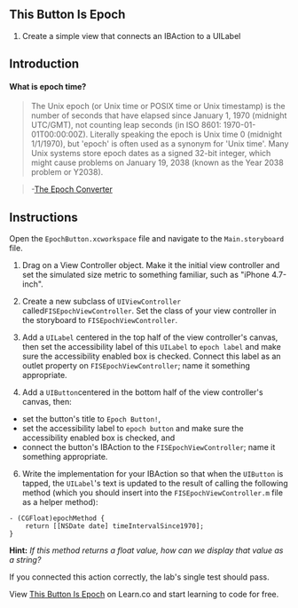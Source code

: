 

## This Button Is Epoch

1. Create a simple view that connects an IBAction to a UILabel

## Introduction

#### What is epoch time?
  > The Unix epoch (or Unix time or POSIX time or Unix timestamp) is the number of seconds that have elapsed since January 1, 1970 (midnight UTC/GMT), not counting leap seconds (in ISO 8601: 1970-01-01T00:00:00Z). Literally speaking the epoch is Unix time 0 (midnight 1/1/1970), but 'epoch' is often used as a synonym for 'Unix time'. Many Unix systems store epoch dates as a signed 32-bit integer, which might cause problems on January 19, 2038 (known as the Year 2038 problem or Y2038).

  >-[The Epoch Converter](http://www.epochconverter.com)

## Instructions

Open the `EpochButton.xcworkspace` file and navigate to the `Main.storyboard` file.

1. Drag on a View Controller object. Make it the initial view controller and set the simulated size metric to something familiar, such as "iPhone 4.7-inch".

2. Create a new subclass of `UIViewController` called`FISEpochViewController`. Set the class of your view controller in the storyboard to `FISEpochViewController`.

3. Add a `UILabel` centered in the top half of the view controller's canvas, then set the accessibility label of this `UILabel` to `epoch label` and make sure the accessibility enabled box is checked. Connect this label as an outlet property on `FISEpochViewController`; name it something appropriate.

4. Add a `UIButton`centered in the bottom half of the view controller's canvas, then:
  * set the button's title to `Epoch Button!`,
  * set the accessibility label to `epoch button` and make sure the accessibility enabled box is checked, and
  * connect the button's IBAction to the `FISEpochViewController`; name it something appropriate.

6. Write the implementation for your IBAction so that when the `UIButton` is tapped, the `UILabel`'s text is updated to the result of calling the following method (which you should insert into the `FISEpochViewController.m` file as a helper method):

```objc
- (CGFloat)epochMethod {
    return [[NSDate date] timeIntervalSince1970];
}
```

**Hint:** *If this method returns a float value, how can we display that value as a string?*

If you connected this action correctly, the lab's single test should pass.
<p data-visibility='hidden'>View <a href='https://learn.co/lessons/this-button-is-epoch' title='This Button Is Epoch'>This Button Is Epoch</a> on Learn.co and start learning to code for free.</p>
